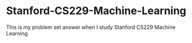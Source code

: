 # Stanford-CS229-Machine-Learning

This is my problem set answer when I study Stanford CS229 Machine Learning.
